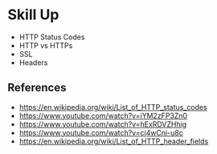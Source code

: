 # Skill Up
- HTTP Status Codes
- HTTP vs HTTPs 
- SSL
- Headers


## References
- https://en.wikipedia.org/wiki/List_of_HTTP_status_codes
- https://www.youtube.com/watch?v=iYM2zFP3Zn0
- https://www.youtube.com/watch?v=hExRDVZHhig
- https://www.youtube.com/watch?v=cj4wCni-u8c
- https://en.wikipedia.org/wiki/List_of_HTTP_header_fields
